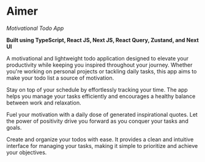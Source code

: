 # Aimer

_Motivational Todo App_

**Built using TypeScript, React JS, Next JS, React Query, Zustand, and Next UI**

A motivational and lightweight todo application designed to elevate your productivity while keeping you inspired throughout your journey. Whether you're working on personal projects or tackling daily tasks, this app aims to make your todo list a source of motivation.

Stay on top of your schedule by effortlessly tracking your time. The app helps you manage your tasks efficiently and encourages a healthy balance between work and relaxation.

Fuel your motivation with a daily dose of generated inspirational quotes. Let the power of positivity drive you forward as you conquer your tasks and goals.

Create and organize your todos with ease. It provides a clean and intuitive interface for managing your tasks, making it simple to prioritize and achieve your objectives.
